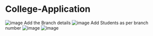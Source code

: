 # College-Application
![image](https://user-images.githubusercontent.com/81684867/221775689-46a08f1f-8603-46c8-997c-75e44d738495.png)
Add the Branch details
![image](https://user-images.githubusercontent.com/81684867/221775775-bbaf5ea8-ac58-4e59-9751-523e787c1791.png)
Add Students as per branch number
![image](https://user-images.githubusercontent.com/81684867/221775881-2ce5d374-f3c0-4c72-869c-dfb7ed0722f8.png)
![image](https://user-images.githubusercontent.com/81684867/221776044-201cee36-da13-4c48-aec2-c743269d5793.png)
